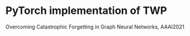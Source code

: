 # PyTorch implementation of TWP

Overcoming Catastrophic Forgetting in Graph Neural Networks, AAAI2021

